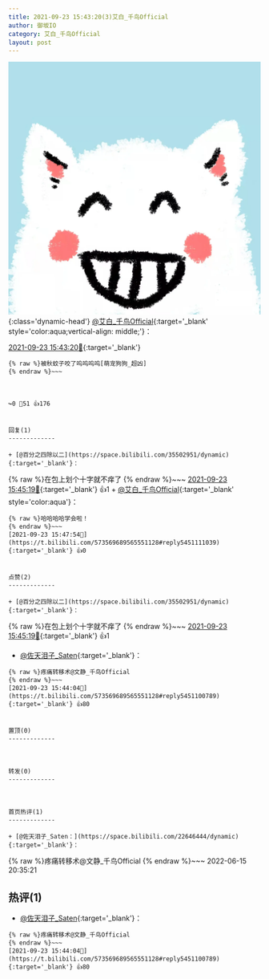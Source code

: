 ```yaml
---
title: 2021-09-23 15:43:20(3)艾白_千鸟Official
author: 御坂IO
category: 艾白_千鸟Official
layout: post
---
```


![img](/images/9ae8b9445fd0665cc014d9080156a45271be73c6.jpg){:class='dynamic-head'}
[@艾白_千鸟Official](https://space.bilibili.com/334537711/dynamic){:target='_blank' style='color:aqua;vertical-align: middle;'}：

[2021-09-23 15:43:20🔗](https://t.bilibili.com/573569689565551128){:target='_blank'}

~~~
{% raw %}被秋蚊子咬了呜呜呜呜[萌宠狗狗_超凶]
{% endraw %}~~~



↪️0 💬51 👍176


回复(1)
-------------

+ [@百分之四除以二](https://space.bilibili.com/35502951/dynamic){:target='_blank'}：
~~~
{% raw %}在包上划个十字就不痒了
{% endraw %}~~~
[2021-09-23 15:45:19🔗](https://t.bilibili.com/573569689565551128#reply5451097640){:target='_blank'} 👍1
    + [@艾白_千鸟Official](https://space.bilibili.com/334537711/dynamic){:target='_blank' style='color:aqua'}：
~~~
{% raw %}哈哈哈哈学会啦！
{% endraw %}~~~
[2021-09-23 15:47:54🔗](https://t.bilibili.com/573569689565551128#reply5451111039){:target='_blank'} 👍0


点赞(2)
-------------

+ [@百分之四除以二](https://space.bilibili.com/35502951/dynamic){:target='_blank'}：
~~~
{% raw %}在包上划个十字就不痒了
{% endraw %}~~~
[2021-09-23 15:45:19🔗](https://t.bilibili.com/573569689565551128#reply5451097640){:target='_blank'} 👍1
+ [@佐天泪子_Saten](https://space.bilibili.com/22646444/dynamic){:target='_blank'}：
~~~
{% raw %}疼痛转移术@文静_千鸟Official
{% endraw %}~~~
[2021-09-23 15:44:04🔗](https://t.bilibili.com/573569689565551128#reply5451100789){:target='_blank'} 👍80


置顶(0)
-------------



转发(0)
-------------



首页热评(1)
-------------

+ [@佐天泪子_Saten：](https://space.bilibili.com/22646444/dynamic){:target='_blank'}：
~~~
{% raw %}疼痛转移术@文静_千鸟Official
{% endraw %}~~~
2022-06-15 20:35:21


热评(1)
-------------

+ [@佐天泪子_Saten](https://space.bilibili.com/22646444/dynamic){:target='_blank'}：
~~~
{% raw %}疼痛转移术@文静_千鸟Official
{% endraw %}~~~
[2021-09-23 15:44:04🔗](https://t.bilibili.com/573569689565551128#reply5451100789){:target='_blank'} 👍80


